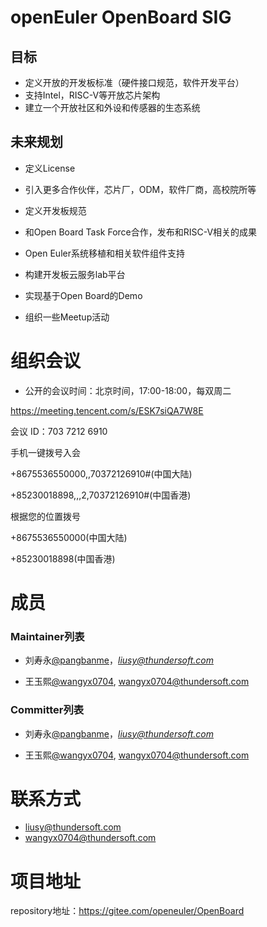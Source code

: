 # openEuler OpenBoard SIG

## 目标

- 定义开放的开发板标准（硬件接口规范，软件开发平台）
- 支持Intel，RISC-V等开放芯片架构
- 建立一个开放社区和外设和传感器的生态系统

## 未来规划

- 定义License
- 引入更多合作伙伴，芯片厂，ODM，软件厂商，高校院所等
- 定义开发板规范
- 和Open Board Task Force合作，发布和RISC-V相关的成果
- Open Euler系统移植和相关软件组件支持

- 构建开发板云服务lab平台

- 实现基于Open Board的Demo
- 组织一些Meetup活动

# 组织会议

- 公开的会议时间：北京时间，17:00-18:00，每双周二

https://meeting.tencent.com/s/ESK7siQA7W8E

会议 ID：703 7212 6910

手机一键拨号入会

+8675536550000,,70372126910#(中国大陆)

+85230018898,,,2,70372126910#(中国香港)

根据您的位置拨号

+8675536550000(中国大陆)

+85230018898(中国香港)

# 成员

### **Maintainer列表**

- 刘寿永[@pangbanme](https://gitee.com/pangbanme)，*[liusy@thundersoft.com](mailto:liusy@thundersoft.com)*

- 王玉熙[@wangyx0704](https://gitee.com/wangyx0704), [wangyx0704@thundersoft.com](mailto:wangyx0704@thundersoft.com)

### **Committer列表**

- 刘寿永[@pangbanme](https://gitee.com/pangbanme)，*[liusy@thundersoft.com](mailto:liusy@thundersoft.com)*

- 王玉熙[@wangyx0704](https://gitee.com/wangyx0704), [wangyx0704@thundersoft.com](mailto:wangyx0704@thundersoft.com)

# 联系方式

- liusy@thundersoft.com
- wangyx0704@thundersoft.com

# 项目地址

repository地址：https://gitee.com/openeuler/OpenBoard